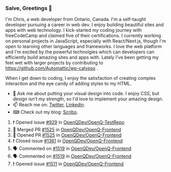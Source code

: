 ### Salve, Greetings 👋

I'm Chris, a web developer from Ontario, Canada. I'm a self-taught developer pursuing a career in web dev. I enjoy building beautiful sites and apps with web technology.
I kick-started my coding journey with freeCodeCamp and claimed five of their certifications.  I currently working on personal projects in JavaScript, especially with React/Next.js, though I'm open to learning other languages and frameworks. I love the web platform and I'm excited by the powerful technolgies which can developers can efficiently build amazing sites and apps with. Lately I've been getting my feet wet with larger projects by contributing to https://github.com/Automattic/wp-calypso .

When I get down to coding, I enjoy the satisfaction of creating complex interaction and the eye candy of adding styles to my HTML. 

- 💬 Ask me about putting your visual design into code. I enjoy CSS, but design isn't my strength, so I'd love to implement your amazing design.
- 📫 Reach me on: [Twitter](https://twitter.com/Christo28120856), [Linkedin](https://www.linkedin.com/in/christopher-stevers-07b9a5204/).
- ⌨ Check out my blog: [Scribo](https://christopherstevers.cf).
<!--
**Christopher-Stevers/Christopher-Stevers** is a ✨ _special_ ✨ repository because its `README.md` (this file) appears on your GitHub profile.

Here are some ideas to get you started:

- 🔭 I’m currently working on ...
- 🌱 I’m currently learning ...
- 👯 I’m looking to collaborate on ...
- 🤔 I’m looking for help with ...
- 😄 Pronouns: ...
- ⚡ Fun fact: ...
-->

<!--START_SECTION:activity-->
1. ❗️ Opened issue [#929](https://github.com/OpenQDev/OpenQ-TestRepo/issues/929) in [OpenQDev/OpenQ-TestRepo](https://github.com/OpenQDev/OpenQ-TestRepo)
2. 🎉 Merged PR [#1525](https://github.com/OpenQDev/OpenQ-Frontend/pull/1525) in [OpenQDev/OpenQ-Frontend](https://github.com/OpenQDev/OpenQ-Frontend)
3. 💪 Opened PR [#1525](https://github.com/OpenQDev/OpenQ-Frontend/pull/1525) in [OpenQDev/OpenQ-Frontend](https://github.com/OpenQDev/OpenQ-Frontend)
4. ❗️ Closed issue [#1361](https://github.com/OpenQDev/OpenQ-Frontend/issues/1361) in [OpenQDev/OpenQ-Frontend](https://github.com/OpenQDev/OpenQ-Frontend)
5. 🗣 Commented on [#1519](https://github.com/OpenQDev/OpenQ-Frontend/issues/1519) in [OpenQDev/OpenQ-Frontend](https://github.com/OpenQDev/OpenQ-Frontend)
6. 🗣 Commented on [#1519](https://github.com/OpenQDev/OpenQ-Frontend/issues/1519) in [OpenQDev/OpenQ-Frontend](https://github.com/OpenQDev/OpenQ-Frontend)
7. ❗️ Opened issue [#1511](https://github.com/OpenQDev/OpenQ-Frontend/issues/1511) in [OpenQDev/OpenQ-Frontend](https://github.com/OpenQDev/OpenQ-Frontend)
<!--END_SECTION:activity-->
